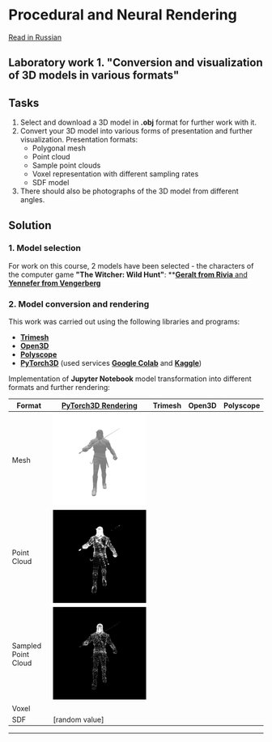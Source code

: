 # Procedural and Neural Rendering
[Read in Russian][ru]

## Laboratory work 1. "Conversion and visualization of 3D models in various formats"

## Tasks
1. Select and download a 3D model in **.obj** format for further work with it.
2. Convert your 3D model into various forms of presentation and further visualization. Presentation formats:
    - Polygonal mesh
    - Point cloud
    - Sample point clouds
    - Voxel representation with different sampling rates
    - SDF model
3. There should also be photographs of the 3D model from different angles.


## Solution
### 1. Model selection
For work on this course, 2 models have been selected - the characters of the computer game **"The Witcher: Wild Hunt"**: **[**Geralt from Rivia** and **Yennefer from Vengerberg**][models]

### 2. Model conversion and rendering

This work was carried out using the following libraries and programs:
- **[Trimesh]**
- **[Open3D]**
- **[Polyscope]**
- **[PyTorch3D]** (used services **[Google Colab]** and **[Kaggle]**)

Implementation of **Jupyter Notebook** model transformation into different formats and further rendering:

|Format|[PyTorch3D Rendering]|Trimesh|Open3D|Polyscope|
|---|---|---|---|---|
|Mesh|![PyTorch3D_GeraltMesh]||||
|Point Cloud|![PyTorch3D_GeraltPC]||||
|Sampled Point Cloud|![PyTorch3D_GeraltSPC]||||
|Voxel|||||
|SDF|[random value]||||


---
[PyTorch3D Rendering]: Notebooks/Pytorch3D.%203D%20model%20rendering.ipynb
[PyTorch3D_GeraltMesh]: Results/Pytorch3D.%20Mesh%20Rendering%20(Geralt).gif
[PyTorch3D_GeraltPC]: Results/Pytorch3D.%20Point%20Cloud%20Rendering%20(Geralt).gif
[PyTorch3D_GeraltSPC]: Results/Pytorch3D.%20Sampled%20Point%20Cloud%20Rendering%20(Geralt).gif

[Trimesh]: https://trimsh.org/
[Open3D]: http://www.open3d.org/
[Polyscope]: https://polyscope.run/py/
[PyTorch3D]: https://pytorch3d.org/
[Google Colab]: https://colab.research.google.com/
[Kaggle]: https://www.kaggle.com/

[models-ru]: Models3D/README-ru.md
[models]: Models3D/README.md

[ru]: Lab1-ru.md
[en]: Lab1.md